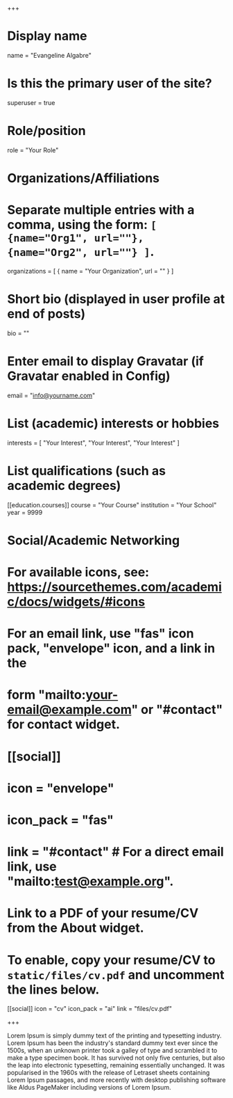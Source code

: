 +++
# Display name
name = "Evangeline Algabre"

# Is this the primary user of the site?
superuser = true

# Role/position
role = "Your Role"

# Organizations/Affiliations
#   Separate multiple entries with a comma, using the form: `[ {name="Org1", url=""}, {name="Org2", url=""} ]`.
organizations = [ { name = "Your Organization", url = "" } ]

# Short bio (displayed in user profile at end of posts)
bio = ""

# Enter email to display Gravatar (if Gravatar enabled in Config)
email = "info@yourname.com"

# List (academic) interests or hobbies
interests = [
  "Your Interest",
  "Your Interest",
  "Your Interest"
]

# List qualifications (such as academic degrees)
[[education.courses]]
  course = "Your Course"
  institution = "Your School"
  year = 9999

# Social/Academic Networking
# For available icons, see: https://sourcethemes.com/academic/docs/widgets/#icons
#   For an email link, use "fas" icon pack, "envelope" icon, and a link in the
#   form "mailto:your-email@example.com" or "#contact" for contact widget.

# [[social]]
#  icon = "envelope"
#  icon_pack = "fas"
#  link = "#contact"  # For a direct email link, use "mailto:test@example.org".

# Link to a PDF of your resume/CV from the About widget.
# To enable, copy your resume/CV to `static/files/cv.pdf` and uncomment the lines below.
[[social]]
  icon = "cv"
  icon_pack = "ai"
  link = "files/cv.pdf"

+++

Lorem Ipsum is simply dummy text of the printing and typesetting industry. Lorem Ipsum has been the industry's standard dummy text ever since the 1500s, when an unknown printer took a galley of type and scrambled it to make a type specimen book. It has survived not only five centuries, but also the leap into electronic typesetting, remaining essentially unchanged. It was popularised in the 1960s with the release of Letraset sheets containing Lorem Ipsum passages, and more recently with desktop publishing software like Aldus PageMaker including versions of Lorem Ipsum.
